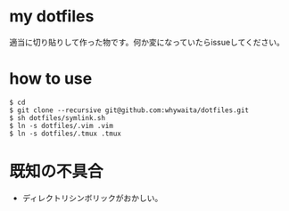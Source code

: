 # my dotfiles

適当に切り貼りして作った物です。何か変になっていたらissueしてください。  

# how to use
```
$ cd
$ git clone --recursive git@github.com:whywaita/dotfiles.git
$ sh dotfiles/symlink.sh
$ ln -s dotfiles/.vim .vim
$ ln -s dotfiles/.tmux .tmux
```

# 既知の不具合
* ディレクトリシンボリックがおかしい。
